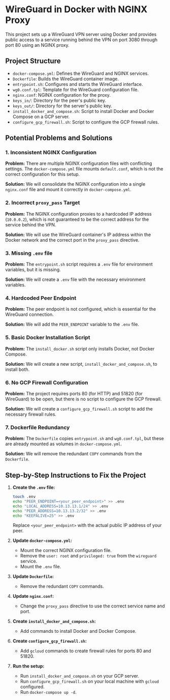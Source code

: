 # WireGuard in Docker with NGINX Proxy

This project sets up a WireGuard VPN server using Docker and provides public access to a service running behind the VPN on port 3080 through port 80 using an NGINX proxy.

## Project Structure

- `docker-compose.yml`: Defines the WireGuard and NGINX services.
- `Dockerfile`: Builds the WireGuard container image.
- `entrypoint.sh`: Configures and starts the WireGuard interface.
- `wg0.conf.tpl`: Template for the WireGuard configuration file.
- `nginx.conf`: NGINX configuration for the proxy.
- `keys_in/`: Directory for the peer's public key.
- `keys_out/`: Directory for the server's public key.
- `install_docker_and_compose.sh`: Script to install Docker and Docker Compose on a GCP server.
- `configure_gcp_firewall.sh`: Script to configure the GCP firewall rules.

## Potential Problems and Solutions

### 1. Inconsistent NGINX Configuration

**Problem:** There are multiple NGINX configuration files with conflicting settings. The `docker-compose.yml` file mounts `default.conf`, which is not the correct configuration for this setup.

**Solution:** We will consolidate the NGINX configuration into a single `nginx.conf` file and mount it correctly in `docker-compose.yml`.

### 2. Incorrect `proxy_pass` Target

**Problem:** The NGINX configuration proxies to a hardcoded IP address (`10.0.0.2`), which is not guaranteed to be the correct address for the service behind the VPN.

**Solution:** We will use the WireGuard container's IP address within the Docker network and the correct port in the `proxy_pass` directive.

### 3. Missing `.env` file

**Problem:** The `entrypoint.sh` script requires a `.env` file for environment variables, but it is missing.

**Solution:** We will create a `.env` file with the necessary environment variables.

### 4. Hardcoded Peer Endpoint

**Problem:** The peer endpoint is not configured, which is essential for the WireGuard connection.

**Solution:** We will add the `PEER_ENDPOINT` variable to the `.env` file.

### 5. Basic Docker Installation Script

**Problem:** The `install_docker.sh` script only installs Docker, not Docker Compose.

**Solution:** We will create a new script, `install_docker_and_compose.sh`, to install both.

### 6. No GCP Firewall Configuration

**Problem:** The project requires ports 80 (for HTTP) and 51820 (for WireGuard) to be open, but there is no script to configure the GCP firewall.

**Solution:** We will create a `configure_gcp_firewall.sh` script to add the necessary firewall rules.

### 7. Dockerfile Redundancy

**Problem:** The `Dockerfile` copies `entrypoint.sh` and `wg0.conf.tpl`, but these are already mounted as volumes in `docker-compose.yml`.

**Solution:** We will remove the redundant `COPY` commands from the `Dockerfile`.

## Step-by-Step Instructions to Fix the Project

1.  **Create the `.env` file:**
    ```bash
    touch .env
    echo "PEER_ENDPOINT=<your_peer_endpoint>" >> .env
    echo "LOCAL_ADDRESS=10.13.13.1/24" >> .env
    echo "PEER_ADDRESS=10.13.13.2/32" >> .env
    echo "KEEPALIVE=25" >> .env
    ```
    Replace `<your_peer_endpoint>` with the actual public IP address of your peer.

2.  **Update `docker-compose.yml`:**
    - Mount the correct NGINX configuration file.
    - Remove the `user: root` and `privileged: true` from the `wireguard` service.
    - Mount the `.env` file.

3.  **Update `Dockerfile`:**
    - Remove the redundant `COPY` commands.

4.  **Update `nginx.conf`:**
    - Change the `proxy_pass` directive to use the correct service name and port.

5.  **Create `install_docker_and_compose.sh`:**
    - Add commands to install Docker and Docker Compose.

6.  **Create `configure_gcp_firewall.sh`:**
    - Add `gcloud` commands to create firewall rules for ports 80 and 51820.

7.  **Run the setup:**
    - Run `install_docker_and_compose.sh` on your GCP server.
    - Run `configure_gcp_firewall.sh` on your local machine with `gcloud` configured.
    - Run `docker-compose up -d`.

